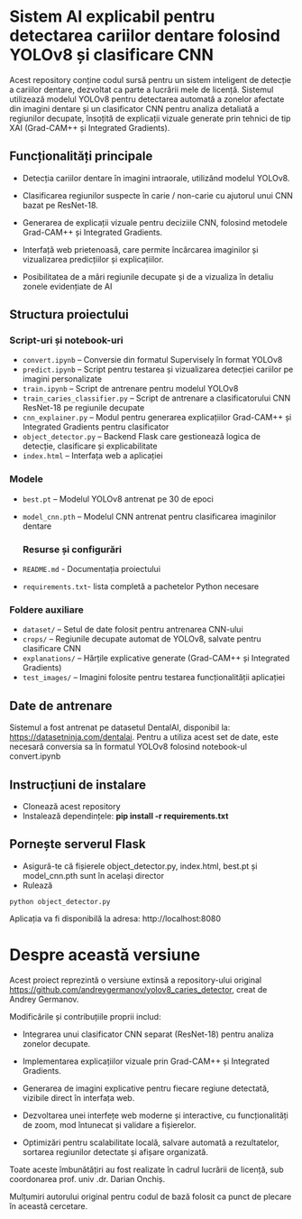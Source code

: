 # Sistem AI explicabil pentru detectarea cariilor dentare folosind YOLOv8 și clasificare CNN

Acest repository conține codul sursă pentru un sistem inteligent de detecție a cariilor dentare, dezvoltat ca parte a lucrării mele de licență. Sistemul utilizează modelul YOLOv8 pentru detectarea automată a zonelor afectate din imagini dentare și un clasificator CNN pentru analiza detaliată a regiunilor decupate, însoțită de explicații vizuale generate prin tehnici de tip XAI (Grad-CAM++ și Integrated Gradients).

## Funcționalități principale

* Detecția cariilor dentare în imagini intraorale, utilizând modelul YOLOv8.

* Clasificarea regiunilor suspecte în carie / non-carie cu ajutorul unui CNN bazat pe ResNet-18.

* Generarea de explicații vizuale pentru deciziile CNN, folosind metodele Grad-CAM++ și Integrated Gradients.

* Interfață web prietenoasă, care permite încărcarea imaginilor și vizualizarea predicțiilor și explicațiilor.

* Posibilitatea de a mări regiunile decupate și de a vizualiza în detaliu zonele evidențiate de AI
  
## Structura proiectului

### Script-uri și notebook-uri

* `convert.ipynb` – Conversie din formatul Supervisely în format YOLOv8
* `predict.ipynb` – Script pentru testarea și vizualizarea detecției cariilor pe imagini personalizate
* `train.ipynb` – Script de antrenare pentru modelul YOLOv8
* `train_caries_classifier.py` – Script de antrenare a clasificatorului CNN ResNet-18 pe regiunile decupate
* `cnn_explainer.py` – Modul pentru generarea explicațiilor Grad-CAM++ și Integrated Gradients pentru clasificator
* `object_detector.py` – Backend Flask care gestionează logica de detecție, clasificare și explicabilitate
* `index.html` – Interfața web a aplicației

### Modele
  
* `best.pt` – Modelul YOLOv8 antrenat pe 30 de epoci
* `model_cnn.pth` – Modelul CNN antrenat pentru clasificarea imaginilor dentare

  ### Resurse și configurări

* `README.md` - Documentația proiectului
* `requirements.txt`- lista completă a pachetelor Python necesare

### Foldere auxiliare
  
* `dataset/` – Setul de date folosit pentru antrenarea CNN-ului
* `crops/` – Regiunile decupate automat de YOLOv8, salvate pentru clasificare CNN
* `explanations/` – Hărțile explicative generate (Grad-CAM++ și Integrated Gradients)
* `test_images/` – Imagini folosite pentru testarea funcționalității aplicației

## Date de antrenare

Sistemul a fost antrenat pe datasetul DentalAI, disponibil la: https://datasetninja.com/dentalai. Pentru a utiliza acest set de date, este necesară conversia sa în formatul YOLOv8 folosind notebook-ul convert.ipynb


## Instrucțiuni de instalare

* Clonează acest repository
* Instalează dependințele: **pip install -r requirements.txt**

## Pornește serverul Flask

* Asigură-te că fișierele object_detector.py, index.html, best.pt și model_cnn.pth sunt în același director
* Rulează

```
python object_detector.py
```

Aplicația va fi disponibilă la adresa: http://localhost:8080

# Despre această versiune

Acest proiect reprezintă o versiune extinsă a repository-ului original  https://github.com/andreygermanov/yolov8_caries_detector, creat de Andrey Germanov.

Modificările și contribuțiile proprii includ:

* Integrarea unui clasificator CNN separat (ResNet-18) pentru analiza zonelor decupate.

* Implementarea explicațiilor vizuale prin Grad-CAM++ și Integrated Gradients.

* Generarea de imagini explicative pentru fiecare regiune detectată, vizibile direct în interfața web.

* Dezvoltarea unei interfețe web moderne și interactive, cu funcționalități de zoom, mod întunecat și validare a fișierelor.

* Optimizări pentru scalabilitate locală, salvare automată a rezultatelor, sortarea regiunilor detectate și afișare organizată.

Toate aceste îmbunătățiri au fost realizate în cadrul lucrării de licență, sub coordonarea prof. univ .dr. Darian Onchiș.

Mulțumiri autorului original pentru codul de bază folosit ca punct de plecare în această cercetare.
